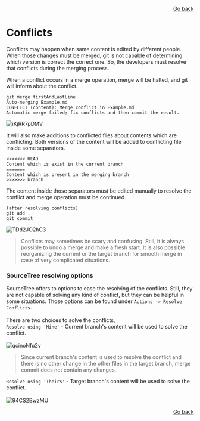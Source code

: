 <p align="right"><a href="../README.md#contents">Go back</a></p>

# Conflicts

Conflicts may happen when same content is edited by different people. When those changes must be merged, git is not capable of determining which version is correct the correct one. So, the developers must resolve that conflicts during the merging process.<br/>

When a conflict occurs in a merge operation, merge will be halted, and git will inform about the conflict.
```
git merge firstAndLastLine
Auto-merging Example.md
CONFLICT (content): Merge conflict in Example.md
Automatic merge failed; fix conflicts and then commit the result.
```
![iKjRR7pDMV](https://user-images.githubusercontent.com/48220015/111916655-fd05c380-8a8c-11eb-8a09-8a572e443788.gif)

It will also make additions to conflicted files about contents which are conflicting. Both versions of the content will be added to conflicting file inside some separators.
```
<<<<<<< HEAD
Content which is exist in the current branch
=======
Content which is present in the merging branch
>>>>>>> branch
```

The content inside those separators must be edited manually to resolve the conflict and merge operation must be continued.
```
(after resolving conflicts)
git add .
git commit
```
![TDd2JO2hC3](https://user-images.githubusercontent.com/48220015/111917882-41945d80-8a93-11eb-9b47-ab07fe524c3c.gif)


> Conflicts may sometimes be scary and confusing. Still, it is always possible to undo a merge and make a fresh start. It is also possible reorganizing the current or the target branch for smooth merge in case of very complicated situations.

### SourceTree resolving options

SourceTree offers to options to ease the resolving of the conflicts. Still, they are not capable of solving any kind of conflict, but they can be helpful in some situations. Those options can be found under `Actions -> Resolve Conflicts`.<br/><br/>
There are two choices to solve the conflicts,<br/>
`Resolve using 'Mine'`    - Current branch's content will be used to solve the conflict.<br/><br/>
![qcinoNfu2v](https://user-images.githubusercontent.com/48220015/111917329-6fc46e00-8a90-11eb-8b5b-1215825fd6aa.gif)
> Since current branch's content is used to resolve the conflict and there is no other change in the other files in the target branch, merge commit does not contain any changes.

`Resolve using 'Theirs'`  - Target branch's content will be used to solve the conflict.<br/><br/>
![94CS2BwzMU](https://user-images.githubusercontent.com/48220015/111917389-c03bcb80-8a90-11eb-9ca6-42490cb0f7d7.gif)

<p align="right"><a href="../README.md#contents">Go back</a></p>
